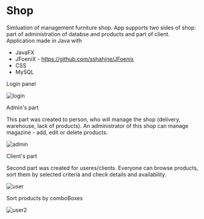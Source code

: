 # Shop
Simluation of management furniture shop. App supports two sides of shop: part of administration of databse and products and part of client. 
Application made in Java with
- JavaFX
- JFoeniX -  https://github.com/sshahine/JFoenix
- CSS
- MySQL
 
 Login panel
 
 ![login](https://user-images.githubusercontent.com/63973627/109565629-07165100-7ae3-11eb-9f3f-bfeb2f495e13.png)
 

<p> Admin's part </p>
This part was created to person, who will manage the shop (delivery, warehouse, lack of products). An administrator of this shop can manage magazine - add, edit or delete products. 

![admin](https://user-images.githubusercontent.com/63973627/109565934-71c78c80-7ae3-11eb-9a6d-638bbcbdfc47.png)


<p> Client's part </p>
Second part was created for useres/clients. Everyone can browse products, sort them by selected criteria and check details and availability. 

![user](https://user-images.githubusercontent.com/63973627/109567964-7e99af80-7ae6-11eb-9cfb-6bbef8f07729.png)

Sort products by comboBoxes

![user2](https://user-images.githubusercontent.com/63973627/109568297-fec01500-7ae6-11eb-8d09-16f2f9789a34.png)
